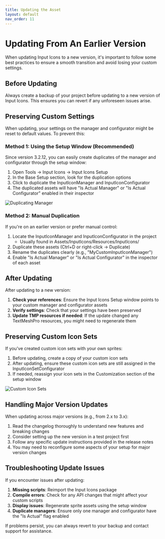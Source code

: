 ```yaml
---
title: Updating the Asset
layout: default
nav_order: 11
---
```


# Updating From An Earlier Version

When updating Input Icons to a new version, it's important to follow some best practices to ensure a smooth transition and avoid losing your custom settings.

## Before Updating

Always create a backup of your project before updating to a new version of Input Icons. This ensures you can revert if any unforeseen issues arise.

## Preserving Custom Settings

When updating, your settings on the manager and configurator might be reset to default values. To prevent this:

### Method 1: Using the Setup Window (Recommended)

Since version 3.2.12, you can easily create duplicates of the manager and configurator through the setup window:

1. Open Tools → Input Icons → Input Icons Setup
2. In the Base Setup section, look for the duplication options
3. Click to duplicate the InputIconManager and InputIconConfigurator
4. The duplicated assets will have "Is Actual Manager" or "Is Actual Configurator" enabled in their inspector

![Duplicating Manager](/input-icons-documentation/assets/images/duplicate-manager.png)

### Method 2: Manual Duplication

If you're on an earlier version or prefer manual control:

1. Locate the InputIconManager and InputIconConfigurator in the project
   - Usually found in Assets/InputIcons/Resources/InputIcons/
2. Duplicate these assets (Ctrl+D or right-click → Duplicate)
3. Rename the duplicates clearly (e.g., "MyCustomInputIconManager")
4. Enable "Is Actual Manager" or "Is Actual Configurator" in the inspector of each asset

## After Updating

After updating to a new version:

1. **Check your references**: Ensure the Input Icons Setup window points to your custom manager and configurator assets
2. **Verify settings**: Check that your settings have been preserved
3. **Update TMP resources if needed**: If the update changed any TextMeshPro resources, you might need to regenerate them

## Preserving Custom Icon Sets

If you've created custom icon sets with your own sprites:

1. Before updating, create a copy of your custom icon sets
2. After updating, ensure these custom icon sets are still assigned in the InputIconSetConfigurator
3. If needed, reassign your icon sets in the Customization section of the setup window

![Custom Icon Sets](/input-icons-documentation/assets/images/custom-icon-sets.png)

## Handling Major Version Updates

When updating across major versions (e.g., from 2.x to 3.x):

1. Read the changelog thoroughly to understand new features and breaking changes
2. Consider setting up the new version in a test project first
3. Follow any specific update instructions provided in the release notes
4. You may need to reconfigure some aspects of your setup for major version changes

## Troubleshooting Update Issues

If you encounter issues after updating:

1. **Missing scripts**: Reimport the Input Icons package
2. **Compile errors**: Check for any API changes that might affect your custom scripts
3. **Display issues**: Regenerate sprite assets using the setup window
4. **Duplicate managers**: Ensure only one manager and configurator have the "Is Actual" flag enabled

If problems persist, you can always revert to your backup and contact support for assistance.